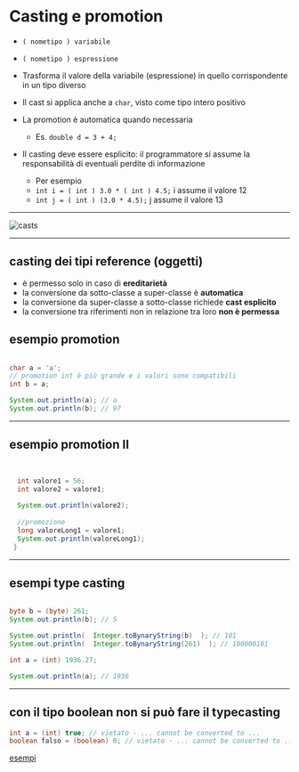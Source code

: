 # Casting e promotion

* `( nometipo ) variabile`
* `( nometipo ) espressione`
* Trasforma il valore della variabile (espressione) in quello corrispondente in un tipo diverso
* Il cast si applica anche a `char`, visto come tipo intero positivo

* La promotion è automatica quando necessaria
  * Es. `double d = 3 + 4;`
* Il casting deve essere esplicito: il programmatore si assume la responsabilità di eventuali perdite di informazione
  * Per esempio 
  * `int i = ( int ) 3.0 * ( int ) 4.5;` i assume il valore 12
  * `int j = ( int ) (3.0 * 4.5);` j assume il valore 13

---

![casts](https://raw.githubusercontent.com/maboglia/CorsoJava/master/appunti/img/Language/01_lang_base/01_operatori_tipi_expr/casts.png)

---

## casting dei tipi reference (oggetti)

* è permesso solo in caso di **ereditarietà**
* la conversione da sotto-classe a super-classe è **automatica**
* la conversione da super-classe a sotto-classe richiede **cast esplicito**
* la conversione tra riferimenti non in relazione tra loro **non è permessa**

## esempio promotion

```java

char a = 'a';
// promotion int è più grande e i valori sono compatibili
int b = a;

System.out.println(a); // a
System.out.println(b); // 97

```

---

## esempio promotion II

```java


  int valore1 = 56;
  int valore2 = valore1;
  
  System.out.println(valore2);
  
  //promozione
  long valoreLong1 = valore1;
  System.out.println(valoreLong1);
 }

```

---


## esempi type casting

```java

byte b = (byte) 261;
System.out.println(b); // 5

System.out.println(  Integer.toBynaryString(b)  ); // 101
System.out.println(  Integer.toBynaryString(261)  ); // 100000101

```

```java
int a = (int) 1936.27;

System.out.println(a); // 1936

```

---


## con il tipo boolean non si può fare il typecasting

```java
int a = (int) true; // vietato - ... cannot be converted to ... 
boolean falso = (boolean) 0; // vietato - ... cannot be converted to ...  
```

[esempi](https://github.com/maboglia/CorsoJava/tree/master/esempi/01_base/00_Foundations)
